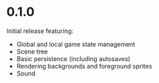 # 0.1.0
Initial release featuring:
* Global and local game state management
* Scene tree
* Basic persistence (including autosaves)
* Rendering backgrounds and foreground sprites
* Sound